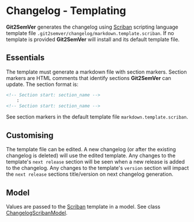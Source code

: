 ﻿---
uid: changelog-templating
---

# Changelog - Templating

**Git2SemVer** generates the changelog using [Scriban](https://github.com/scriban/scriban) scripting language template file `.git2semver/changelog/markdown.template.scriban`.
If no template is provided **Git2SemVer** will install and its default template file.

## Essentials

The template must generate a markdown file with section markers. 
Section markers are HTML comments that identify sections **Git2SemVer** can update. The section format is:

```html
<!-- Section start: section_name -->
    :
<!-- Section start: section_name -->
```

See section markers in the default template file `markdown.template.scriban`.

## Customising

The template file can be edited. A new changelog (or after the existing changelog is deleted) will use the edited template.
Any changes to the template's `next release` section will be seen when a new release is added to the changelog.
Any changes to the template's `version` section will impact the `next release` sections title/version on next changelog generation.

## Model

Values are passed to the [Scriban](https://github.com/scriban/scriban) template in a model. See class 
[ChangelogScribanModel](https://https://github.com/NoeticTools/Git2SemVer.MSBuild/blob/main/src/Framework/ChangeLogging/ChangelogScribanModel.cs).

